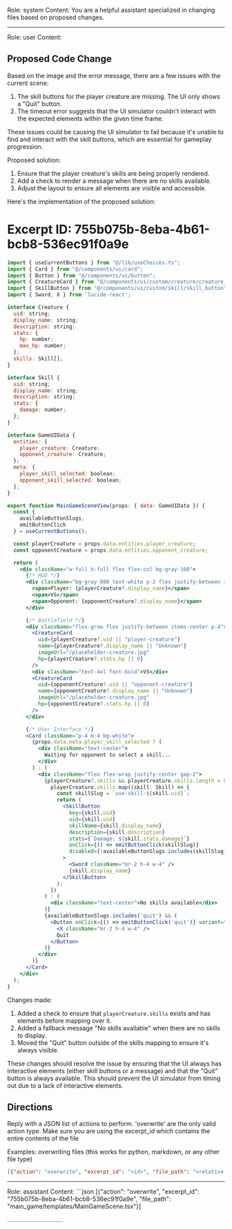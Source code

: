Role: system
Content: You are a helpful assistant specialized in changing files based on proposed changes.
__________________
Role: user
Content: 
## Proposed Code Change
Based on the image and the error message, there are a few issues with the current scene:

1. The skill buttons for the player creature are missing. The UI only shows a "Quit" button.
2. The timeout error suggests that the UI simulator couldn't interact with the expected elements within the given time frame.

These issues could be causing the UI simulator to fail because it's unable to find and interact with the skill buttons, which are essential for gameplay progression.

Proposed solution:

1. Ensure that the player creature's skills are being properly rendered.
2. Add a check to render a message when there are no skills available.
3. Adjust the layout to ensure all elements are visible and accessible.

Here's the implementation of the proposed solution:

# Excerpt ID: 755b075b-8eba-4b61-bcb8-536ec91f0a9e
```jsx main_game/templates/MainGameScene.tsx
import { useCurrentButtons } from "@/lib/useChoices.ts";
import { Card } from "@/components/ui/card";
import { Button } from "@/components/ui/button";
import { CreatureCard } from "@/components/ui/custom/creature/creature_card";
import { SkillButton } from "@/components/ui/custom/skill/skill_button";
import { Sword, X } from 'lucide-react';

interface Creature {
  uid: string;
  display_name: string;
  description: string;
  stats: {
    hp: number;
    max_hp: number;
  };
  skills: Skill[];
}

interface Skill {
  uid: string;
  display_name: string;
  description: string;
  stats: {
    damage: number;
  };
}

interface GameUIData {
  entities: {
    player_creature: Creature;
    opponent_creature: Creature;
  };
  meta: {
    player_skill_selected: boolean;
    opponent_skill_selected: boolean;
  };
}

export function MainGameSceneView(props: { data: GameUIData }) {
  const {
    availableButtonSlugs,
    emitButtonClick
  } = useCurrentButtons();

  const playerCreature = props.data.entities.player_creature;
  const opponentCreature = props.data.entities.opponent_creature;

  return (
    <div className="w-full h-full flex flex-col bg-gray-100">
      {/* HUD */}
      <div className="bg-gray-800 text-white p-2 flex justify-between items-center">
        <span>Player: {playerCreature?.display_name}</span>
        <span>VS</span>
        <span>Opponent: {opponentCreature?.display_name}</span>
      </div>

      {/* Battlefield */}
      <div className="flex-grow flex justify-between items-center p-4">
        <CreatureCard
          uid={playerCreature?.uid || "player-creature"}
          name={playerCreature?.display_name || "Unknown"}
          imageUrl="/placeholder-creature.jpg"
          hp={playerCreature?.stats.hp || 0}
        />
        <div className="text-4xl font-bold">VS</div>
        <CreatureCard
          uid={opponentCreature?.uid || "opponent-creature"}
          name={opponentCreature?.display_name || "Unknown"}
          imageUrl="/placeholder-creature.jpg"
          hp={opponentCreature?.stats.hp || 0}
        />
      </div>

      {/* User Interface */}
      <Card className="p-4 m-4 bg-white">
        {props.data.meta.player_skill_selected ? (
          <div className="text-center">
            Waiting for opponent to select a skill...
          </div>
        ) : (
          <div className="flex flex-wrap justify-center gap-2">
            {playerCreature?.skills && playerCreature.skills.length > 0 ? (
              playerCreature.skills.map((skill: Skill) => {
                const skillSlug = `use-skill-${skill.uid}`;
                return (
                  <SkillButton
                    key={skill.uid}
                    uid={skill.uid}
                    skillName={skill.display_name}
                    description={skill.description}
                    stats={`Damage: ${skill.stats.damage}`}
                    onClick={() => emitButtonClick(skillSlug)}
                    disabled={!availableButtonSlugs.includes(skillSlug)}
                  >
                    <Sword className="mr-2 h-4 w-4" />
                    {skill.display_name}
                  </SkillButton>
                );
              })
            ) : (
              <div className="text-center">No skills available</div>
            )}
            {availableButtonSlugs.includes('quit') && (
              <Button onClick={() => emitButtonClick('quit')} variant="destructive">
                <X className="mr-2 h-4 w-4" />
                Quit
              </Button>
            )}
          </div>
        )}
      </Card>
    </div>
  );
}
```

Changes made:

1. Added a check to ensure that `playerCreature.skills` exists and has elements before mapping over it.
2. Added a fallback message "No skills available" when there are no skills to display.
3. Moved the "Quit" button outside of the skills mapping to ensure it's always visible.

These changes should resolve the issue by ensuring that the UI always has interactive elements (either skill buttons or a message) and that the "Quit" button is always available. This should prevent the UI simulator from timing out due to a lack of interactive elements.

## Directions
Reply with a JSON list of actions to perform. 'overwrite' are the only valid action type. 
Make sure you are using the excerpt_id which contains the entire contents of the file

Examples:
overwriting files (this works for python, markdown, or any other file type)
```json output_example1
[{"action": "overwrite", "excerpt_id": "<id>", "file_path": "<relative file path>"}]
```

__________________
Role: assistant
Content: ```json
[{"action": "overwrite", "excerpt_id": "755b075b-8eba-4b61-bcb8-536ec91f0a9e", "file_path": "main_game/templates/MainGameScene.tsx"}]
```
__________________
